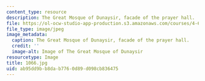 ```yaml
---
content_type: resource
description: The Great Mosque of Dunaysir, facade of the prayer hall.
file: https://ol-ocw-studio-app-production.s3.amazonaws.com/courses/4-614-religious-architecture-and-islamic-cultures-fall-2002/ab95dd9bb8dab7760d89d098cb836475_1066.jpg
file_type: image/jpeg
image_metadata:
  caption: The Great Mosque of Dunaysir, facade of the prayer hall.
  credit: ''
  image-alt: Image of The Great Mosque of Dunaysir
resourcetype: Image
title: 1066.jpg
uid: ab95dd9b-b8da-b776-0d89-d098cb836475
---
```

